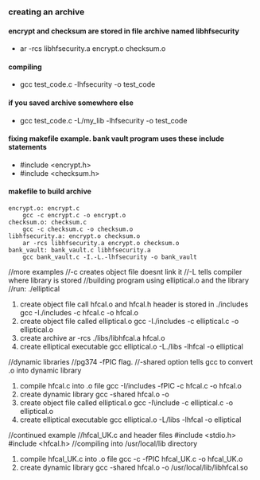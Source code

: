 
### creating an archive

#### encrypt and checksum are stored in file archive named libhfsecurity
 * ar -rcs libhfsecurity.a encrypt.o checksum.o

#### compiling
 * gcc test_code.c -lhfsecurity -o test_code

#### if you saved archive somewhere else
 * gcc test_code.c -L/my_lib -lhfsecurity -o test_code

#### fixing makefile example. bank vault program uses these include statements
 * #include <encrypt.h>
 * #include <checksum.h>

#### makefile to build archive
```
encrypt.o: encrypt.c
	gcc -c encrypt.c -o encrypt.o
checksum.o: checksum.c
	gcc -c checksum.c -o checksum.o
libhfsecurity.a: encrypt.o checksum.o 
	ar -rcs libhfsecurity.a encrypt.o checksum.o
bank_vault: bank_vault.c libhfsecurity.a
	gcc bank_vault.c -I.-L.-lhfsecurity -o bank_vault
```


//more examples
//-c creates object file doesnt link it
//-L tells compiler where library is stored
//building program using elliptical.o and the library
//run: ./elliptical
1) create object file call hfcal.o and hfcal.h header is stored in ./includes
gcc -I./includes -c hfcal.c -o hfcal.o
2) create object file called elliptical.o
gcc -I./includes -c elliptical.c -o elliptical.o
3) create archive
ar -rcs ./libs/libhfcal.a hfcal.o
4) create elliptical executable
gcc elliptical.o -L./libs -lhfcal -o elliptical


//dynamic libraries
//pg374 -fPIC flag. 
//-shared option tells gcc to convert .o into dynamic library
1) compile hfcal.c into .o file
gcc -I/includes -fPIC -c hfcal.c -o hfcal.o
2) create dynamic library
gcc -shared hfcal.o -o
3) create object file called elliptical.o
gcc -I\include -c elliptical.c -o elliptical.o
4) create elliptical executable
gcc elliptical.o -L/libs -lhfcal -o elliptical

//continued example
//hfcal_UK.c and header files #include <stdio.h> #include <hfcal.h>
//compiling into /usr/local/lib directory
1) compile hfcal_UK.c into .o file
gcc -c -fPIC hfcal_UK.c -o hfcal_UK.o
2) create dynamic library
gcc -shared hfcal.o -o /usr/local/lib/libhfcal.so
